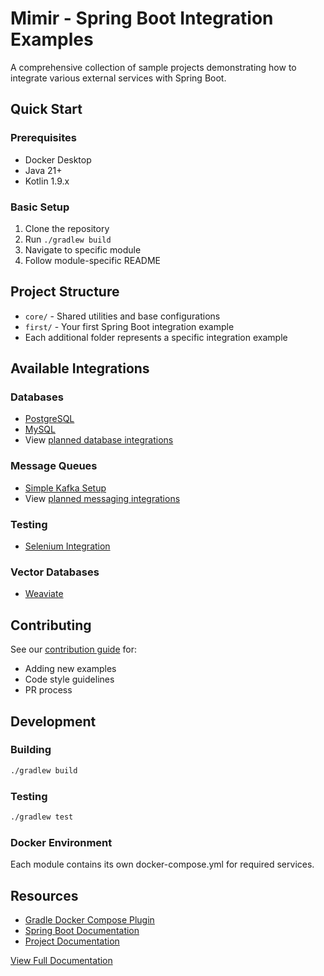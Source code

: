 # Mimir - Spring Boot Integration Examples

A comprehensive collection of sample projects demonstrating how to integrate various external services with Spring Boot.

## Quick Start
### Prerequisites
- Docker Desktop
- Java 21+
- Kotlin 1.9.x

### Basic Setup
1. Clone the repository
2. Run `./gradlew build`
3. Navigate to specific module
4. Follow module-specific README

## Project Structure
- `core/` - Shared utilities and base configurations
- `first/` - Your first Spring Boot integration example
- Each additional folder represents a specific integration example

## Available Integrations

### Databases
- [PostgreSQL](/docs/databases/postgresql.md)
- [MySQL](/docs/databases/mysql.md)
- View [planned database integrations](/docs/databases/README.md)

### Message Queues
- [Simple Kafka Setup](/docs/messaging/kafka-simple.md)
- View [planned messaging integrations](/docs/messaging/README.md)

### Testing
- [Selenium Integration](/docs/testing/selenium.md)

### Vector Databases
- [Weaviate](/docs/vector-databases/weaviate.md)

## Contributing
See our [contribution guide](/docs/contributing.md) for:
- Adding new examples
- Code style guidelines
- PR process

## Development
### Building
```bash
./gradlew build
```

### Testing
```bash
./gradlew test
```

### Docker Environment
Each module contains its own docker-compose.yml for required services.

## Resources
- [Gradle Docker Compose Plugin](https://github.com/avast/gradle-docker-compose-plugin)
- [Spring Boot Documentation](https://docs.spring.io/spring-boot/docs/current/reference/html/)
- [Project Documentation](/docs/README.md)

[View Full Documentation](/docs/README.md)